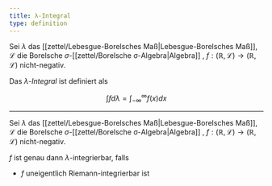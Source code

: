 ```yaml
---
title: λ-Integral
type: definition
---
```


Sei $\lambda$ das [[zettel/Lebesgue-Borelsches Maß|Lebesgue-Borelsches Maß]], $\mathcal{L}$ die Borelsche $\sigma$-[[zettel/Borelsche σ-Algebra|Algebra]] , $f : (\mathbb{R}, \mathcal{L}) \to (\mathbb{R}, \mathcal{L})$ nicht-negativ.

Das *$\lambda$-Integral* ist definiert als

$$
	\int f d\lambda = \int_{-\infty}^{\infty} f(x) dx
$$

---

Sei $\lambda$ das [[zettel/Lebesgue-Borelsches Maß|Lebesgue-Borelsches Maß]], $\mathcal{L}$ die Borelsche $\sigma$-[[zettel/Borelsche σ-Algebra|Algebra]] , $f : (\mathbb{R}, \mathcal{L}) \to (\mathbb{R}, \mathcal{L})$ nicht-negativ.

$f$ ist genau dann $\lambda$-integrierbar, falls
- $f$ uneigentlich Riemann-integrierbar ist